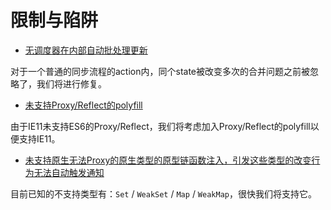 # 限制与陷阱

* [无调度器在内部自动批处理更新](https://github.com/unadlib/iflow/issues/3)

对于一个普通的同步流程的action内，同个state被改变多次的合并问题之前被忽略了，我们将进行修复。

* [未支持Proxy/Reflect的polyfill](https://github.com/unadlib/iflow/issues/2)

由于IE11未支持ES6的Proxy/Reflect，我们将考虑加入Proxy/Reflect的polyfill以便支持IE11。

* [未支持原生无法Proxy的原生类型的原型链函数注入，引发这些类型的改变行为无法自动触发通知](https://github.com/unadlib/iflow/issues/4)

目前已知的不支持类型有：`Set` / `WeakSet` / `Map` / `WeakMap`，很快我们将支持它。


